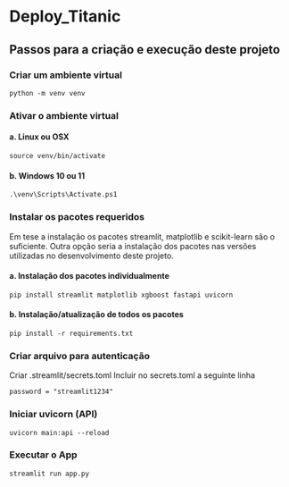 # Deploy_Titanic

## Passos para a criação e execução deste projeto

### Criar um ambiente virtual

```commandline
python -m venv venv
```

### Ativar o ambiente virtual

#### a. Linux ou OSX
```commandline
source venv/bin/activate
```

#### b. Windows 10 ou 11
```commandline
.\venv\Scripts\Activate.ps1
```

### Instalar os pacotes requeridos
Em tese a instalação os pacotes streamlit, matplotlib e scikit-learn são o suficiente.
Outra opção seria a instalação dos pacotes nas versões utilizadas no desenvolvimento deste projeto.

#### a. Instalação dos pacotes individualmente
```commandline
pip install streamlit matplotlib xgboost fastapi uvicorn
```

#### b. Instalação/atualização de todos os pacotes 
```commandline
pip install -r requirements.txt
```

### Criar arquivo para autenticação
Criar .streamlit/secrets.toml
Incluir no secrets.toml a seguinte linha
```commandline
password = "streamlit1234"
```

### Iniciar uvicorn (API)
```commandline
uvicorn main:api --reload
```

### Executar o App
```commandline
streamlit run app.py
```